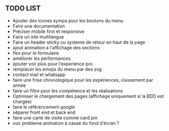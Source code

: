 ## TODO LIST


- Ajouter des icones sympa pour les boutons du menu
- Faire une documentation
- Préciser mobile first et responsive
- Faire un site multilangue
- Faire un header sticky ou systeme de retour en haut de la page
- ajout animation a l'affichage des sections
- flex pour le formulaire
- améliorer les performances
- ajouter voir plus pour l'experience pro
- remplacer les emojis du menu par des svg
- contact mail et whatsapp
- faire une frise chronologique pour les expériences, classement par année
- faire un filtre pour les compétence et les réalisations
- Optimiser le chargement des pages (affichage uniquement si la BDD est chargée)
- faire le référencement google
- séparer front end et back end
- faire une carte de visite comme card.pm
- voir probleme animation à cause du fond d'écran ?